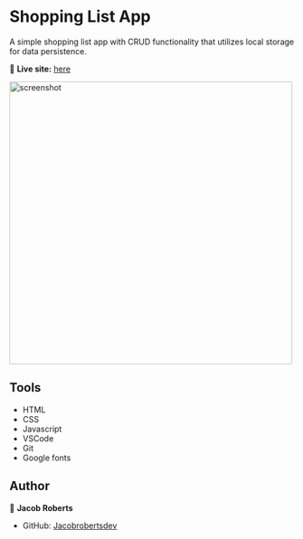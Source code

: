 # Shopping List App

A simple shopping list app with CRUD functionality that utilizes local storage for data persistence.

🔗 **Live site:** [here](https://jacobrobertsdev.github.io/shopping-list/)

<img width="500" alt="screenshot" src="https://github.com/jacobrobertsdev/shopping-list/assets/148710064/ab40331a-c5d9-4a1b-bbff-f0bd50a8c311">


## Tools
- HTML
- CSS
- Javascript
- VSCode
- Git
- Google fonts

## Author

👤 **Jacob Roberts**

- GitHub: [Jacobrobertsdev](https://github.com/jacobrobertsdev)
